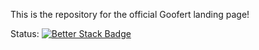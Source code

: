 This is the repository for the official Goofert landing page!

Status: [![Better Stack Badge](https://uptime.betterstack.com/status-badges/v1/monitor/1npib.svg)](https://uptime.betterstack.com/?utm_source=status_badge)
